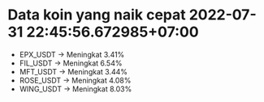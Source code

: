 # Data koin yang naik cepat 2022-07-31 22:45:56.672985+07:00

* EPX_USDT -> Meningkat 3.41%
* FIL_USDT -> Meningkat 6.54%
* MFT_USDT -> Meningkat 3.44%
* ROSE_USDT -> Meningkat 4.08%
* WING_USDT -> Meningkat 8.03%
